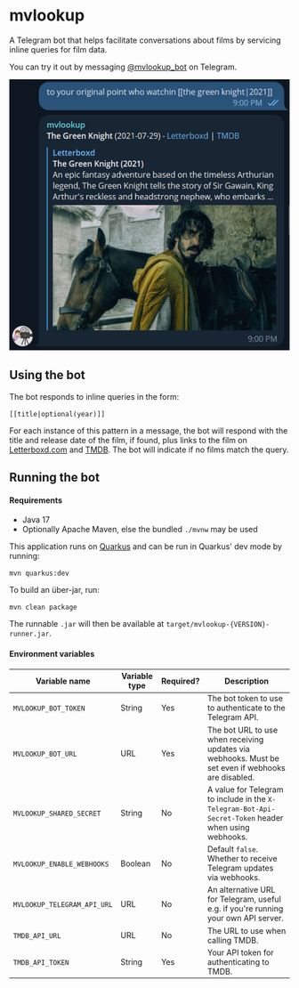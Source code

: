 # mvlookup

A Telegram bot that helps facilitate conversations about films by servicing inline queries for film data.

You can try it out by messaging [@mvlookup_bot](https://t.me/mvlookup_bot) on Telegram.

![A screenshot of a Telegram conversation demonstrating the use of mvlookup.](docs/mvlookup_demo_1.png)


## Using the bot
The bot responds to inline queries in the form:

```
[[title|optional(year)]]
```

For each instance of this pattern in a message, the bot will respond with the title and 
release date of the film, if found, plus links to the film on 
[Letterboxd.com](https://letterboxd.com/) and [TMDB](https://www.themoviedb.org/). 
The bot will indicate if no films match the query.

## Running the bot

#### Requirements
- Java 17
- Optionally Apache Maven, else the bundled `./mvnw` may be used

This application runs on [Quarkus](https://quarkus.io/) and can be run in Quarkus' dev mode by running:
```shell
mvn quarkus:dev
```

To build an über-jar, run:
```shell
mvn clean package
```
The runnable `.jar` will then be available at `target/mvlookup-{VERSION}-runner.jar`.

#### Environment variables
| Variable name               | Variable type | Required? | Description                                                                                             |
|-----------------------------|---------------|-----------|---------------------------------------------------------------------------------------------------------|
| `MVLOOKUP_BOT_TOKEN`        | String        | Yes       | The bot token to use to authenticate to the Telegram API.                                               |
| `MVLOOKUP_BOT_URL`          | URL           | Yes       | The bot URL to use when receiving updates via webhooks. Must be set even if webhooks are disabled.      |
| `MVLOOKUP_SHARED_SECRET`    | String        | No        | A value for Telegram to include in the `X-Telegram-Bot-Api-Secret-Token` header when using webhooks.    |
| `MVLOOKUP_ENABLE_WEBHOOKS`  | Boolean       | No        | Default `false`. Whether to receive Telegram updates via webhooks.                                      |
| `MVLOOKUP_TELEGRAM_API_URL` | URL           | No        | An alternative URL for Telegram, useful e.g. if you're running your own API server.                     |
| `TMDB_API_URL`              | URL           | No        | The URL to use when calling TMDB.                                                                       |
| `TMDB_API_TOKEN`            | String        | Yes       | Your API token for authenticating to TMDB.                                                              |

